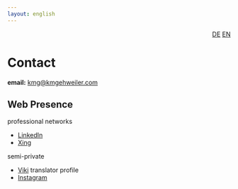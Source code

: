 ```yaml
---
layout: english
---
```

<div style="text-align: right"><a href="/de/Kontakt">DE</a> <a href="/en/contact">EN</a></div>

# Contact

**email:** kmg@kmgehweiler.com

## Web Presence
professional networks
* [LinkedIn](https://www.linkedin.com/in/karingehweiler/)
* [Xing](https://www.xing.com/profile/KarinM_Gehweiler)

semi-private
* [Viki](https://www.viki.com/users/kmg) translator profile
* [Instagram](https://www.instagram.com/km.gehweiler/)
